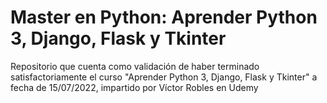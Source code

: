 #  Master en Python: Aprender Python 3, Django, Flask y Tkinter
Repositorio que cuenta como validación de haber terminado satisfactoriamente el curso "Aprender Python 3, Django, Flask y Tkinter" a fecha de 15/07/2022, impartido por Víctor Robles en Udemy
